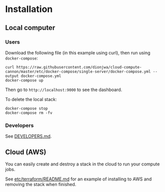 # Installation

## Local computer

### Users

Download the following file (in this example using curl), then run using `docker-compose`:

	curl https://raw.githubusercontent.com/dionjwa/cloud-compute-cannon/master/etc/docker-compose/single-server/docker-compose.yml --output docker-compose.yml
	docker-compose up

Then go to `http://localhost:9000` to see the dashboard.

To delete the local stack:

	docker-compose stop
	docker-compose rm -fv

### Developers

See [DEVELOPERS.md](./DEVELOPERS.md).

## Cloud (AWS)

You can easily create and destroy a stack in the cloud to run your compute jobs.

See [etc/terraform/README.md](../etc/terraform/README.md) for an example of installing to AWS and removing the stack when finished.
